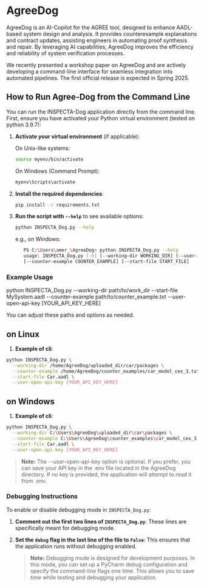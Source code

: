 # AgreeDog
AgreeDog is an AI-Copilot for the AGREE tool, designed to enhance AADL-based system design and analysis. It provides counterexample explanations and contract updates, assisting engineers in automating proof synthesis and repair. By leveraging AI capabilities, AgreeDog improves the efficiency and reliability of system verification processes.

We recently presented a workshop paper on AgreeDog and are actively developing a command-line interface for seamless integration into automated pipelines. The first official release is expected in Spring 2025.

## How to Run Agree-Dog from the Command Line

You can run the INSPECTA-Dog application directly from the command line.  
First, ensure you have activated your Python virtual environment (tested on 
python 3.9.7):


1. **Activate your virtual environment** (if applicable):

    On Unix-like systems:
    ```bash
    source myenv/bin/activate
    ```
    
    On Windows (Command Prompt):
    ```powershell
    myenv\Scripts\activate
    ```

2. **Install the required dependencies**:
    ```bash
    pip install -r requirements.txt
    ```

3. **Run the script with `--help`** to see available options:
    ```bash
    python INSPECTA_Dog.py --help
    ``` 
   e.g., on Windows:
    ```bash 
       PS C:\Users\amer_\AgreeDog> python INSPECTA_Dog.py --help
       usage: INSPECTA_Dog.py [-h] [--working-dir WORKING_DIR] [--user-open-api-key USER_OPEN_API_KEY]
       [--counter-example COUNTER_EXAMPLE] [--start-file START_FILE]
   ```

### Example Usage 

python INSPECTA_Dog.py 
  --working-dir path/to/work_dir 
  --start-file MySystem.aadl 
  --counter-example path/to/counter_example.txt 
  --user-open-api-key [YOUR_API_KEY_HERE]

You can adjust these paths and options as needed. 
## on Linux
1. **Example of cli**:

```bash
python INSPECTA_Dog.py \
  --working-dir /home/AgreeDog/uploaded_dir/car/packages \
  --counter-example /home/AgreeDog/counter_examples/car_model_cex_3.txt \
  --start-file Car.aadl \
  --user-open-api-key [YOUR_API_KEY_HERE]
  ```

## on Windows
1. **Example of cli**:

```bash
python INSPECTA_Dog.py \
  --working-dir C:\Users\AgreeDog\uploaded_dir\car\packages \
  --counter-example C:\Users\AgreeDog\counter_examples\car_model_cex_3.txt\
  --start-file Car.aadl \
  --user-open-api-key [YOUR_API_KEY_HERE]
```

   > **Note:** The --user-open-api-key option is optional. If you prefer, you can save your API key in the .env file located in the AgreeDog directory. If no key is provided, the application will attempt to read it from .env.
   
### Debugging Instructions

To enable or disable debugging mode in `INSPECTA_Dog.py`:

1. **Comment out the first two lines of `INSPECTA_Dog.py`**:
   These lines are specifically meant for debugging mode.

2. **Set the `debug` flag in the last line of the file to `False`**:
   This ensures that the application runs without debugging enabled.

   > **Note:** Debugging mode is designed for development purposes. In this mode, you can set up a PyCharm debug configuration and specify the command-line flags one time. This allows you to save time while testing and debugging your application.

